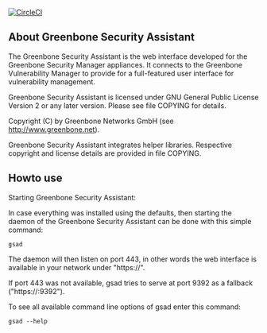 [![CircleCI](https://circleci.com/gh/greenbone/gsa/tree/master.svg?style=svg)](https://circleci.com/gh/greenbone/gsa/tree/master)

About Greenbone Security Assistant
----------------------------------

The Greenbone Security Assistant is the web interface developed for the
Greenbone Security Manager appliances. It connects to the Greenbone
Vulnerability Manager to provide for a full-featured user interface
for vulnerability management.

Greenbone Security Assistant is licensed under GNU General Public License
Version 2 or any later version. Please see file COPYING for details.

Copyright (C) by Greenbone Networks GmbH (see http://www.greenbone.net).

Greenbone Security Assistant integrates helper libraries. Respective
copyright and license details are provided in file COPYING. 


Howto use
---------

Starting Greenbone Security Assistant:

In case everything was installed using the defaults, then starting the daemon
of the Greenbone Security Assistant can be done with this simple command:

    gsad

The daemon will then listen on port 443, in other words the web interface
is available in your network under "https://<your host>".

If port 443 was not available, gsad tries to serve at port 9392 as a fallback
("https://<your host>:9392").

To see all available command line options of gsad enter this command:

    gsad --help
